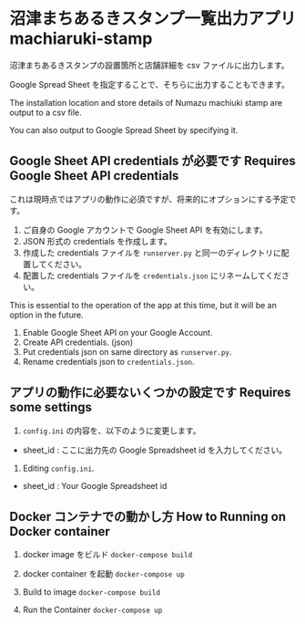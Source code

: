 # 沼津まちあるきスタンプ一覧出力アプリ machiaruki-stamp

沼津まちあるきスタンプの設置箇所と店舗詳細を csv ファイルに出力します。

Google Spread Sheet を指定することで、そちらに出力することもできます。

The installation location and store details of Numazu machiuki stamp are output to a csv file.

You can also output to Google Spread Sheet by specifying it.

## Google Sheet API credentials が必要です Requires Google Sheet API credentials

これは現時点ではアプリの動作に必須ですが、将来的にオプションにする予定です。

1. ご自身の Google アカウントで Google Sheet API を有効にします。
2. JSON 形式の credentials を作成します。
3. 作成した credentials ファイルを `runserver.py` と同一のディレクトリに配置してください。
4. 配置した credentials ファイルを `credentials.json` にリネームしてください。

This is essential to the operation of the app at this time, but it will be an option in the future.

1. Enable Google Sheet API on your Google Account.
2. Create API credentials. (json)
3. Put credentials json on same directory as `runserver.py`.
4. Rename credentials json to `credentials.json`.

## アプリの動作に必要ないくつかの設定です Requires some settings

1. `config.ini` の内容を、以下のように変更します。
  - sheet_id : ここに出力先の Google Spreadsheet id を入力してください。

1. Editing `config.ini`.
  - sheet_id : Your Google Spreadsheet id

## Docker コンテナでの動かし方 How to Running on Docker container

1. docker image をビルド
`docker-compose build`
2. docker container を起動
`docker-compose up`

1. Build to image
`docker-compose build`
2. Run the Container
`docker-compose up`
